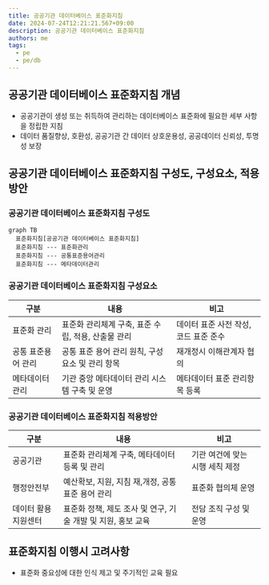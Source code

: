 ```yaml
---
title: 공공기관 데이터베이스 표준화지침
date: 2024-07-24T12:21:21.567+09:00
description: 공공기관 데이터베이스 표준화지침
authors: me
tags:
  - pe
  - pe/db
---
```


## 공공기관 데이터베이스 표준화지침 개념

- 공공기관이 생성 또는 취득하여 관리하는 데이터베이스 표준화에 필요한 세부 사항을 정립한 지침
- 데이터 품질향상, 호환성, 공공기관 간 데이터 상호운용성, 공공데이터 신뢰성, 투명성 보장

## 공공기관 데이터베이스 표준화지침 구성도, 구성요소, 적용방안

### 공공기관 데이터베이스 표준화지침 구성도

```mermaid
graph TB
  표준화지침[공공기관 데이터베이스 표준화지침]
  표준화지침 --- 표준화관리
  표준화지침 --- 공통표준용어관리
  표준화지침 --- 메타데이터관리
```

### 공공기관 데이터베이스 표준화지침 구성요소

| 구분 | 내용 | 비고 |
| --- | --- | --- |
| 표준화 관리 | 표준화 관리체계 구축, 표준 수립, 적용, 산출물 관리 | 데이터 표준 사전 작성, 코드 표준 준수 |
| 공통 표준용어 관리 | 공통 표준 용어 관리 원칙, 구성요소 및 관리 항목 | 재개정시 이해관계자 협의 |
| 메타데이터 관리 | 기관 중앙 메타데이터 관리 시스템 구축 및 운영 | 메타데이터 표준 관리항목 등록 |

### 공공기관 데이터베이스 표준화지침 적용방안

| 구분 | 내용 | 비고 |
| --- | --- | --- |
| 공공기관 | 표준화 관리체계 구축, 메타데이터 등록 및 관리  | 기관 여건에 맞는 시행 세칙 제정 |
| 행정안전부 | 예산확보, 지원, 지침 재,개정, 공통 표준 용어 관리 | 표준화 협의체 운영 |
| 데이터 활용지원센터 | 표준화 정책, 제도 조사 및 연구, 기술 개발 및 지원, 홍보 교육 | 전담 조직 구성 및 운영 |

## 표준화지침 이행시 고려사항

- 표준화 중요성에 대한 인식 제고 및 주기적인 교육 필요
